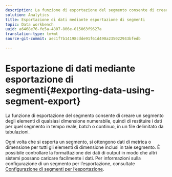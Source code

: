 ```yaml
---
description: La funzione di esportazione del segmento consente di creare un segmento degli elementi di qualsiasi dimensione numerabile, quindi di restituire i dati per quel segmento in tempo reale, batch o continuo, in un file delimitato da tabulazioni.
solution: Analytics
title: Esportazione di dati mediante esportazione di segmenti
topic: Data workbench
uuid: a6468e76-fe5a-4807-806e-015063f9627a
translation-type: tm+mt
source-git-commit: aec1f7b14198cdde91f61d490a235022943bfedb

---
```



# Esportazione di dati mediante esportazione di segmenti{#exporting-data-using-segment-export}

La funzione di esportazione del segmento consente di creare un segmento degli elementi di qualsiasi dimensione numerabile, quindi di restituire i dati per quel segmento in tempo reale, batch o continuo, in un file delimitato da tabulazioni.

Ogni volta che si esporta un segmento, si ottengono dati di metrica o dimensione per tutti gli elementi di dimensione inclusi in tale segmento. È possibile controllare la formattazione dei dati di output in modo che altri sistemi possano caricare facilmente i dati. Per informazioni sulla configurazione di un segmento per l’esportazione, consultate [Configurazione di segmenti per l’esportazione](../../../home/c-get-started/c-exp-data-seg-exp/t-config-sgts-expt.md#task-8857f221fa66463990ec9b60db6db372).
